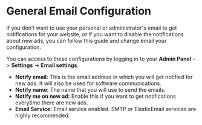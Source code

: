 # General Email Configuration

If you don’t want to use your personal or administrator's email to get notifications for your website, or if you want to disable the notifications about new ads, you can follow this guide and change email your configuration.

You can access to these configurations by logging in to your **Admin Panel** ->   **Settings**  ->  **Email settings**.
-   **Notify email:**  This is the email address in which you will get notified for new ads. It will also be used for software communications.
-   **Notify name:**  The name that you will use to send the emails.
-   **Notify me on new ad:**  Enable this if you want to get notifications everytime there are new ads.
-   **Email Service:**  Email service enabled. SMTP or ElasticEmail services are highly recommended.
